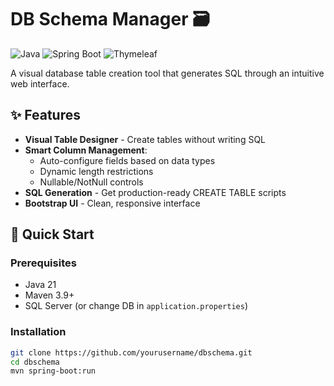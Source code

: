 # DB Schema Manager 🗃️

![Java](https://img.shields.io/badge/java-%23ED8B00.svg?style=for-the-badge&logo=openjdk&logoColor=white)
![Spring Boot](https://img.shields.io/badge/Spring_Boot-6DB33F?style=for-the-badge&logo=spring&logoColor=white)
![Thymeleaf](https://img.shields.io/badge/Thymeleaf-%23005C0F.svg?style=for-the-badge&logo=Thymeleaf&logoColor=white)

A visual database table creation tool that generates SQL through an intuitive web interface.

## ✨ Features

- **Visual Table Designer** - Create tables without writing SQL
- **Smart Column Management**:
  - Auto-configure fields based on data types
  - Dynamic length restrictions
  - Nullable/NotNull controls
- **SQL Generation** - Get production-ready CREATE TABLE scripts
- **Bootstrap UI** - Clean, responsive interface

## 🚀 Quick Start

### Prerequisites
- Java 21
- Maven 3.9+
- SQL Server (or change DB in `application.properties`)

### Installation
```bash
git clone https://github.com/yourusername/dbschema.git
cd dbschema
mvn spring-boot:run
